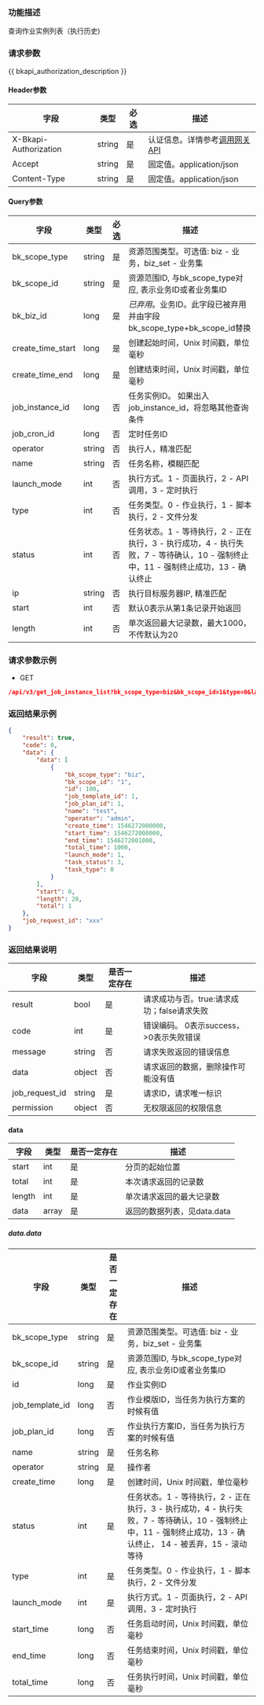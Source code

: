 ### 功能描述

查询作业实例列表（执行历史)

### 请求参数

{{ bkapi_authorization_description }}

#### Header参数

| 字段                    | 类型     | 必选  | 描述                                                                                                                               |
|-----------------------|--------|-----|----------------------------------------------------------------------------------------------------------------------------------|
| X-Bkapi-Authorization | string | 是   | 认证信息。详情参考[调用网关 API](https://github.com/TencentBlueKing/BKDocs/blob/master/ZH/7.0/APIGateway/apigateway/use-api/use-apigw-api.md) |
| Accept                | string | 是   | 固定值。application/json                                                                                                             |
| Content-Type          | string | 是   | 固定值。application/json                                                                                                             |

#### Query参数

| 字段                | 类型     | 必选  | 描述                                                                                  |
|-------------------|--------|-----|-------------------------------------------------------------------------------------|
| bk_scope_type     | string | 是   | 资源范围类型。可选值: biz - 业务，biz_set - 业务集                                                  |
| bk_scope_id       | string | 是   | 资源范围ID, 与bk_scope_type对应, 表示业务ID或者业务集ID                                             |
| bk_biz_id         | long   | 是   | *已弃用*。业务ID。此字段已被弃用并由字段bk_scope_type+bk_scope_id替换                                   |
| create_time_start | long   | 是   | 创建起始时间，Unix 时间戳，单位毫秒                                                                |
| create_time_end   | long   | 是   | 创建结束时间，Unix 时间戳，单位毫秒                                                                |
| job_instance_id   | long   | 否   | 任务实例ID。 如果出入job_instance_id，将忽略其他查询条件                                               |
| job_cron_id       | long   | 否   | 定时任务ID                                                                              |
| operator          | string | 否   | 执行人，精准匹配                                                                            |
| name              | string | 否   | 任务名称，模糊匹配                                                                           |
| launch_mode       | int    | 否   | 执行方式。1 - 页面执行，2 - API调用，3 - 定时执行                                                    |
| type              | int    | 否   | 任务类型。0 - 作业执行，1 - 脚本执行，2 - 文件分发                                                     |
| status            | int    | 否   | 任务状态。1 -  等待执行，2 - 正在执行，3 - 执行成功，4 - 执行失败，7 - 等待确认，10 - 强制终止中，11 - 强制终止成功，13 - 确认终止 |
| ip                | string | 否   | 执行目标服务器IP, 精准匹配                                                                     |
| start             | int    | 否   | 默认0表示从第1条记录开始返回                                                                     |
| length            | int    | 否   | 单次返回最大记录数，最大1000，不传默认为20                                                            |

### 请求参数示例

- GET

```json
/api/v3/get_job_instance_list?bk_scope_type=biz&bk_scope_id=1&type=0&launch_mode=1&status=3&operator=admin&name=test&create_time_start=1546272000000&create_time_end=1577807999999&start=0&length=20
```

### 返回结果示例

```json
{
    "result": true,
    "code": 0,
    "data": {
        "data": [
            {
                "bk_scope_type": "biz",
                "bk_scope_id": "1",
                "id": 100,
                "job_template_id": 1,
                "job_plan_id": 1,
                "name": "test",
                "operator": "admin",
                "create_time": 1546272000000,
                "start_time": 1546272000000,
                "end_time": 1546272001000,
                "total_time": 1000,
                "launch_mode": 1,
                "task_status": 3,
                "task_type": 0
            }
        ],
        "start": 0,
        "length": 20,
        "total": 1
    },
    "job_request_id": "xxx"
}
```

### 返回结果说明

| 字段             | 类型     | 是否一定存在 | 描述                         |
|----------------|--------|--------|----------------------------|
| result         | bool   | 是      | 请求成功与否。true:请求成功；false请求失败 |
| code           | int    | 是      | 错误编码。 0表示success，>0表示失败错误  |
| message        | string | 否      | 请求失败返回的错误信息                |
| data           | object | 否      | 请求返回的数据，删除操作可能没有值          |
| job_request_id | string | 是      | 请求ID，请求唯一标识                |
| permission     | object | 否      | 无权限返回的权限信息                 |

#### data

| 字段     | 类型    | 是否一定存在 | 描述                 |
|--------|-------|--------|--------------------|
| start  | int   | 是      | 分页的起始位置            |
| total  | int   | 是      | 本次请求返回的记录数         |
| length | int   | 是      | 单次请求返回的最大记录数       |
| data   | array | 是      | 返回的数据列表，见data.data |

##### data.data

| 字段              | 类型     | 是否一定存在 | 描述                                                                                                      |
|-----------------|--------|--------|---------------------------------------------------------------------------------------------------------|
| bk_scope_type   | string | 是      | 资源范围类型。可选值: biz - 业务，biz_set - 业务集                                                                      |
| bk_scope_id     | string | 是      | 资源范围ID, 与bk_scope_type对应, 表示业务ID或者业务集ID                                                                 |
| id              | long   | 是      | 作业实例ID                                                                                                  |
| job_template_id | long   | 否      | 作业模版ID，当任务为执行方案的时候有值                                                                                    |
| job_plan_id     | long   | 否      | 作业执行方案ID，当任务为执行方案的时候有值                                                                                  |
| name            | string | 是      | 任务名称                                                                                                    |
| operator        | string | 是      | 操作者                                                                                                     |
| create_time     | long   | 是      | 创建时间，Unix 时间戳，单位毫秒                                                                                      |
| status          | int    | 是      | 任务状态。1 -  等待执行，2 - 正在执行，3 - 执行成功，4 - 执行失败，7 - 等待确认，10 - 强制终止中，11 - 强制终止成功，13 - 确认终止， 14 - 被丢弃，15 - 滚动等待 |
| type            | int    | 是      | 任务类型。0 - 作业执行，1 - 脚本执行，2 - 文件分发                                                                         |
| launch_mode     | int    | 是      | 执行方式。1 - 页面执行，2 - API调用，3 - 定时执行                                                                        |
| start_time      | long   | 否      | 任务启动时间，Unix 时间戳，单位毫秒                                                                                    |
| end_time        | long   | 否      | 任务结束时间，Unix 时间戳，单位毫秒                                                                                    |
| total_time      | long   | 否      | 任务执行时间，Unix 时间戳，单位毫秒                                                                                    |
